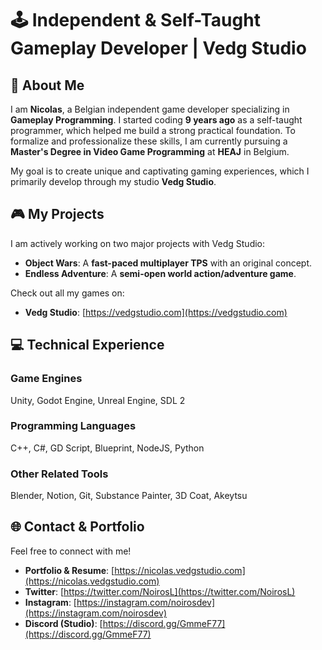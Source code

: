 # 🕹️ Independent & Self-Taught Gameplay Developer | Vedg Studio

## 👋 About Me

I am **Nicolas**, a Belgian independent game developer specializing in **Gameplay Programming**. I started coding **9 years ago** as a self-taught programmer, which helped me build a strong practical foundation. To formalize and professionalize these skills, I am currently pursuing a **Master's Degree in Video Game Programming** at **HEAJ** in Belgium.

My goal is to create unique and captivating gaming experiences, which I primarily develop through my studio **Vedg Studio**.

## 🎮 My Projects

I am actively working on two major projects with Vedg Studio:

* **Object Wars**: A **fast-paced multiplayer TPS** with an original concept.
* **Endless Adventure**: A **semi-open world action/adventure game**.

Check out all my games on:
* **Vedg Studio**: [https://vedgstudio.com](https://vedgstudio.com)


## 💻 Technical Experience

### Game Engines
Unity, Godot Engine, Unreal Engine, SDL 2

### Programming Languages
C++, C#, GD Script, Blueprint, NodeJS, Python

### Other Related Tools
Blender, Notion, Git, Substance Painter, 3D Coat, Akeytsu

## 🌐 Contact & Portfolio

Feel free to connect with me!

* **Portfolio & Resume**: [https://nicolas.vedgstudio.com](https://nicolas.vedgstudio.com)
* **Twitter**: [https://twitter.com/NoirosL](https://twitter.com/NoirosL)
* **Instagram**: [https://instagram.com/noirosdev](https://instagram.com/noirosdev)
* **Discord (Studio)**: [https://discord.gg/GmmeF77](https://discord.gg/GmmeF77)
